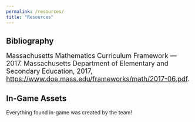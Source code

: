 ```yaml
---
permalink: /resources/
title: "Resources"
---
```


## Bibliography

<font size="4">Massachusetts Mathematics Curriculum Framework — 2017. Massachusetts Department of Elementary and Secondary Education, 2017, <a href="https://www.doe.mass.edu/frameworks/math/2017-06.pdf">https://www.doe.mass.edu/frameworks/math/2017-06.pdf</a>.</font>

## In-Game Assets

Everything found in-game was created by the team!

